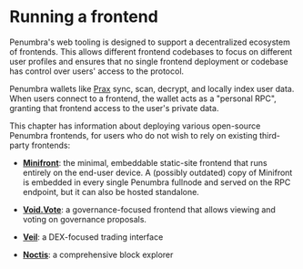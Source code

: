# Running a frontend

Penumbra's web tooling is designed to support a decentralized ecosystem of
frontends.  This allows different frontend codebases to focus on different user
profiles and ensures that no single frontend deployment or codebase has control
over users' access to the protocol.

Penumbra wallets like [Prax] sync, scan, decrypt, and locally index user data.
When users connect to a frontend, the wallet acts as a "personal RPC", granting
that frontend access to the user's private data.

This chapter has information about deploying various open-source Penumbra
frontends, for users who do not wish to rely on existing third-party frontends:

- [**Minifront**](./frontend/minifront.md): the minimal, embeddable static-site
frontend that runs entirely on the end-user device. A (possibly outdated) copy
of Minifront is embedded in every single Penumbra fullnode and served on the RPC
endpoint, but it can also be hosted standalone.

- [**Void.Vote**](./frontend/void-vote.mdx): a governance-focused frontend that
allows viewing and voting on governance proposals.

- [**Veil**](./frontend/veil.mdx): a DEX-focused trading interface

- [**Noctis**](./frontend/noctis.mdx): a comprehensive block explorer

[Prax]: https://praxwallet.com
